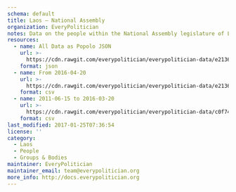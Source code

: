 ```yaml
---
schema: default
title: Laos — National Assembly
organization: EveryPolitician
notes: Data on the people within the National Assembly legislature of Laos.
resources:
  - name: All Data as Popolo JSON
    url: >-
      https://cdn.rawgit.com/everypolitician/everypolitician-data/e2136df49f1b6e92936e8a5a39ddfaa09c61bfd2/data/Laos/Assembly/ep-popolo-v1.0.json
    format: json
  - name: From 2016-04-20
    url: >-
      https://cdn.rawgit.com/everypolitician/everypolitician-data/e2136df49f1b6e92936e8a5a39ddfaa09c61bfd2/data/Laos/Assembly/term-2016.csv
    format: csv
  - name: 2011-06-15 to 2016-03-20
    url: >-
      https://cdn.rawgit.com/everypolitician/everypolitician-data/c0f74504df167546c77db68f0463ea785100b6c9/data/Laos/Assembly/term-2011.csv
    format: csv
last_modified: 2017-01-25T07:36:54
license: ''
category:
  - Laos
  - People
  - Groups & Bodies
maintainer: EveryPolitician
maintainer_email: team@everypolitician.org
more_info: http://docs.everypolitician.org
---
```

